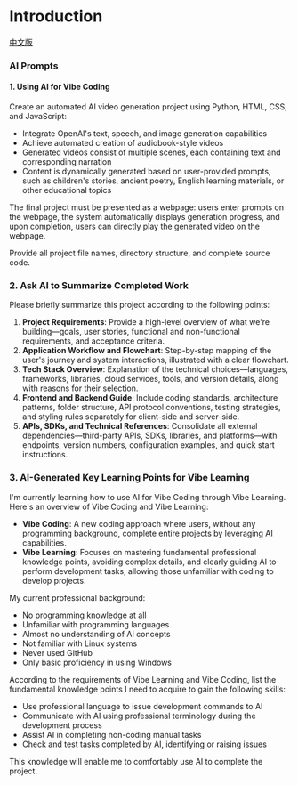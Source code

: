 # Introduction

[中文版](README_zh_CN.md)

### AI Prompts

#### 1. Using AI for Vibe Coding

Create an automated AI video generation project using Python, HTML, CSS, and JavaScript:

- Integrate OpenAI's text, speech, and image generation capabilities
- Achieve automated creation of audiobook-style videos
- Generated videos consist of multiple scenes, each containing text and corresponding narration
- Content is dynamically generated based on user-provided prompts, such as children's stories, ancient poetry, English learning materials, or other educational topics

The final project must be presented as a webpage: users enter prompts on the webpage, the system automatically displays generation progress, and upon completion, users can directly play the generated video on the webpage.

Provide all project file names, directory structure, and complete source code.

### 2. Ask AI to Summarize Completed Work

Please briefly summarize this project according to the following points:

1. **Project Requirements**: Provide a high-level overview of what we're building—goals, user stories, functional and non-functional requirements, and acceptance criteria.
2. **Application Workflow and Flowchart**: Step-by-step mapping of the user's journey and system interactions, illustrated with a clear flowchart.
3. **Tech Stack Overview**: Explanation of the technical choices—languages, frameworks, libraries, cloud services, tools, and version details, along with reasons for their selection.
4. **Frontend and Backend Guide**: Include coding standards, architecture patterns, folder structure, API protocol conventions, testing strategies, and styling rules separately for client-side and server-side.
5. **APIs, SDKs, and Technical References**: Consolidate all external dependencies—third-party APIs, SDKs, libraries, and platforms—with endpoints, version numbers, configuration examples, and quick start instructions.

### 3. AI-Generated Key Learning Points for Vibe Learning

I'm currently learning how to use AI for Vibe Coding through Vibe Learning. Here's an overview of Vibe Coding and Vibe Learning:

- **Vibe Coding**: A new coding approach where users, without any programming background, complete entire projects by leveraging AI capabilities.
- **Vibe Learning**: Focuses on mastering fundamental professional knowledge points, avoiding complex details, and clearly guiding AI to perform development tasks, allowing those unfamiliar with coding to develop projects.

My current professional background:
- No programming knowledge at all
- Unfamiliar with programming languages
- Almost no understanding of AI concepts
- Not familiar with Linux systems
- Never used GitHub
- Only basic proficiency in using Windows

According to the requirements of Vibe Learning and Vibe Coding, list the fundamental knowledge points I need to acquire to gain the following skills:
- Use professional language to issue development commands to AI
- Communicate with AI using professional terminology during the development process
- Assist AI in completing non-coding manual tasks
- Check and test tasks completed by AI, identifying or raising issues

This knowledge will enable me to comfortably use AI to complete the project.